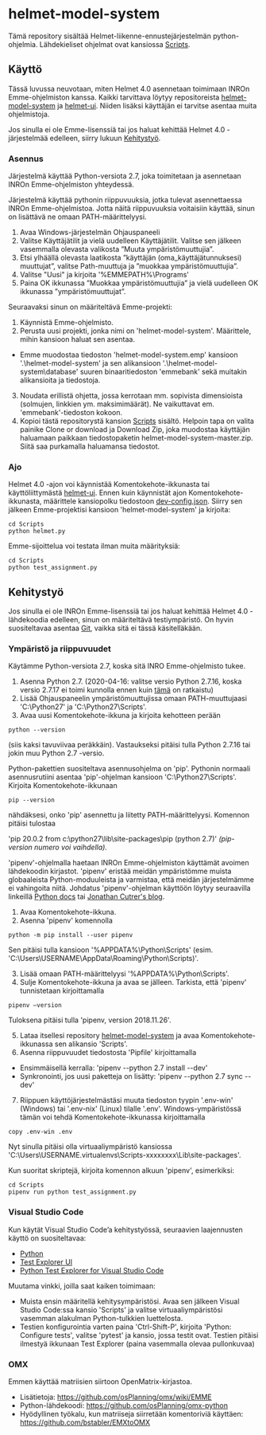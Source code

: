 # helmet-model-system

Tämä repository sisältää Helmet-liikenne-ennustejärjestelmän python-ohjelmia. Lähdekieliset ohjelmat ovat kansiossa [Scripts](Scripts).

## Käyttö

Tässä luvussa neuvotaan, miten Helmet 4.0 asennetaan toimimaan INROn Emme-ohjelmiston kanssa. Kaikki tarvittava löytyy repositoreista 
[helmet-model-system](https://github.com/HSLdevcom/helmet-model-system) ja [helmet-ui](https://github.com/HSLdevcom/helmet-ui). Niiden lisäksi 
käyttäjän ei tarvitse asentaa muita ohjelmistoja.

Jos sinulla ei ole Emme-lisenssiä tai jos haluat kehittää Helmet 4.0 -järjestelmää edelleen, siirry lukuun [Kehitystyö](#Kehitystyö).

### Asennus

Järjestelmä käyttää Python-versiota 2.7, joka toimitetaan ja asennetaan INROn Emme-ohjelmiston yhteydessä.

Järjestelmä käyttää pythonin riippuvuuksia, jotka tulevat asennettaessa INROn Emme-ohjelmistoa. Jotta näitä riippuvuuksia voitaisiin käyttää, sinun on lisättävä ne omaan PATH-määrittelyysi.

1.	Avaa Windows-järjestelmän Ohjauspaneeli
2.	Valitse Käyttäjätilit ja vielä uudelleen Käyttäjätilit. Valitse sen jälkeen vasemmalla olevasta valikosta ”Muuta ympäristömuuttujia”.
3.	Etsi ylhäällä olevasta laatikosta ”käyttäjän (oma_käyttäjätunnuksesi) muuttujat”, valitse Path-muuttuja ja ”muokkaa ympäristömuuttujia”.
4.	Valitse "Uusi" ja kirjoita '%EMMEPATH%\Programs'
5.	Paina OK ikkunassa ”Muokkaa ympäristömuuttujia” ja vielä uudelleen OK ikkunassa ”ympäristömuuttujat”.

Seuraavaksi sinun on määriteltävä Emme-projekti:

1. Käynnistä Emme-ohjelmisto.
2. Perusta uusi projekti, jonka nimi on 'helmet-model-system'. Määrittele, mihin kansioon haluat sen asentaa. 
  - Emme muodostaa tiedoston 'helmet-model-system.emp' kansioon '.\helmet-model-system' ja sen alikansioon 
  '.\helmet-model-system\database' suuren binaaritiedoston 'emmebank' sekä muitakin alikansioita ja tiedostoja.
3. Noudata erillistä ohjetta, jossa kerrotaan mm. sopivista dimensioista (solmujen, linkkien ym. maksimimäärät). Ne vaikuttavat em. 'emmebank'-tiedoston kokoon.
4. Kopioi tästä repositorystä kansion [Scripts](Scripts) sisältö. Helpoin tapa on valita painike Clone or download ja Download Zip, 
joka muodostaa käyttäjän haluamaan paikkaan tiedostopaketin helmet-model-system-master.zip. Siitä saa purkamalla haluamansa tiedostot.

### Ajo

Helmet 4.0 -ajon voi käynnistää Komentokehote-ikkunasta tai käyttöliittymästä [helmet-ui](https://github.com/HSLdevcom/helmet-ui). Ennen kuin käynnistät ajon Komentokehote-ikkunasta, määrittele kansiopolku tiedostoon [dev-config.json](Scripts/dev-config.json). Siirry sen jälkeen Emme-projektisi kansioon 'helmet-model-system' ja kirjoita:

```
cd Scripts
python helmet.py
```

Emme-sijoittelua voi testata ilman muita määrityksiä:

```
cd Scripts
python test_assignment.py
```

## Kehitystyö

Jos sinulla ei ole INROn Emme-lisenssiä tai jos haluat kehittää Helmet 4.0 -lähdekoodia edelleen, sinun on määriteltävä testiympäristö. On hyvin suositeltavaa asentaa [Git](https://git-scm.com/downloads), vaikka sitä ei tässä käsitelläkään.

### Ympäristö ja riippuvuudet

Käytämme Python-versiota 2.7, koska sitä INRO Emme-ohjelmisto tukee.

1. Asenna Python 2.7. (2020-04-16: valitse versio Python 2.7.16, koska versio 2.7.17 ei toimi kunnolla ennen kuin [tämä](https://github.com/pypa/pipenv/issues/4016) on ratkaistu)
2. Lisää Ohjauspaneelin ympäristömuuttujissa omaan PATH-muuttujaasi 'C:\Python27' ja 'C:\Python27\Scripts'.
3. Avaa uusi Komentokehote-ikkuna ja kirjoita kehotteen perään 

```
python --version
```

(siis kaksi tavuviivaa peräkkäin). Vastaukseksi pitäisi tulla Python 2.7.16 tai jokin muu Python 2.7 -versio.

Python-pakettien suositeltava asennusohjelma on 'pip'. Pythonin normaali asennusrutiini asentaa 'pip'-ohjelman kansioon 'C:\Python27\Scripts'. Kirjoita Komentokehote-ikkunaan

```
pip --version 
```

nähdäksesi, onko 'pip' asennettu ja liitetty PATH-määrittelyysi. Komennon pitäisi tulostaa

'pip 20.0.2 from c:\python27\lib\site-packages\pip (python 2.7)' _(pip-version numero voi vaihdella)._

'pipenv'-ohjelmalla haetaan INROn Emme-ohjelmiston käyttämät avoimen lähdekoodin kirjastot. 'pipenv' eristää meidän ympäristömme muista globaaleista Python-moduuleista ja varmistaa, että meidän järjestelmämme ei vahingoita niitä. Johdatus 'pipenv'-ohjelman käyttöön löytyy seuraavilla linkeillä [Python docs](https://docs.python-guide.org/dev/virtualenvs/) tai [Jonathan Cutrer's blog](https://jcutrer.com/python/pipenv-pipfile).

1.	Avaa Komentokehote-ikkuna.
2.	Asenna 'pipenv' komennolla

```
python -m pip install --user pipenv
```

Sen pitäisi tulla kansioon '%APPDATA%\Python\Scripts' (esim. 'C:\Users\USERNAME\AppData\Roaming\Python\Scripts)'.

3.	Lisää omaan PATH-määrittelyysi '%APPDATA%\Python\Scripts'.
4.	Sulje Komentokehote-ikkuna ja avaa se jälleen. Tarkista, että 'pipenv' tunnistetaan kirjoittamalla 

```
pipenv –version
```

Tuloksena pitäisi tulla 'pipenv, version 2018.11.26'.

5.	Lataa itsellesi repository [helmet-model-system](https://github.com/HSLdevcom/helmet-model-system) ja avaa Komentokehote-ikkunassa sen alikansio 'Scripts'.
6.	Asenna riippuvuudet tiedostosta 'Pipfile' kirjoittamalla
  - Ensimmäisellä kerralla: 'pipenv --python 2.7 install --dev'
  - Synkronointi, jos uusi paketteja on lisätty: 'pipenv --python 2.7 sync --dev'
7.	Riippuen käyttöjärjestelmästäsi muuta tiedoston tyypin '.env-win' (Windows) tai '.env-nix' (Linux) tilalle '.env'. Windows-ympäristössä tämän voi tehdä 
Komentokehote-ikkunassa kirjoittamalla 

```
copy .env-win .env
```

Nyt sinulla pitäisi olla virtuaaliympäristö kansiossa 'C:\Users\USERNAME\.virtualenvs\Scripts-xxxxxxxx\Lib\site-packages'.

Kun suoritat skriptejä, kirjoita komennon alkuun 'pipenv', esimerkiksi:

```
cd Scripts
pipenv run python test_assignment.py
```

### Visual Studio Code

Kun käytät Visual Studio Code’a kehitystyössä, seuraavien laajennusten käyttö on suositeltavaa:

- [Python](https://marketplace.visualstudio.com/items?itemName=ms-python.python)
- [Test Explorer UI](https://marketplace.visualstudio.com/items?itemName=hbenl.vscode-test-explorer)
- [Python Test Explorer for Visual Studio Code](https://marketplace.visualstudio.com/items?itemName=LittleFoxTeam.vscode-python-test-adapter)

Muutama vinkki, joilla saat kaiken toimimaan:

- Muista ensin määritellä kehitysympäristösi. Avaa sen jälkeen Visual Studio Code:ssa kansio 'Scripts' ja valitse virtuaaliympäristösi vasemman alakulman Python-tulkkien luettelosta.
- Testien konfigurointia varten paina 'Ctrl-Shift-P', kirjoita 'Python: Configure tests', valitse 'pytest' ja kansio, jossa testit ovat.  Testien pitäisi ilmestyä ikkunaan Test Explorer (paina vasemmalla olevaa pullonkuvaa)

### OMX

Emmen käyttää matriisien siirtoon OpenMatrix-kirjastoa.

- Lisätietoja: https://github.com/osPlanning/omx/wiki/EMME
- Python-lähdekoodi: https://github.com/osPlanning/omx-python
- Hyödyllinen työkalu, kun matriiseja siirretään komentoriviä käyttäen: https://github.com/bstabler/EMXtoOMX
